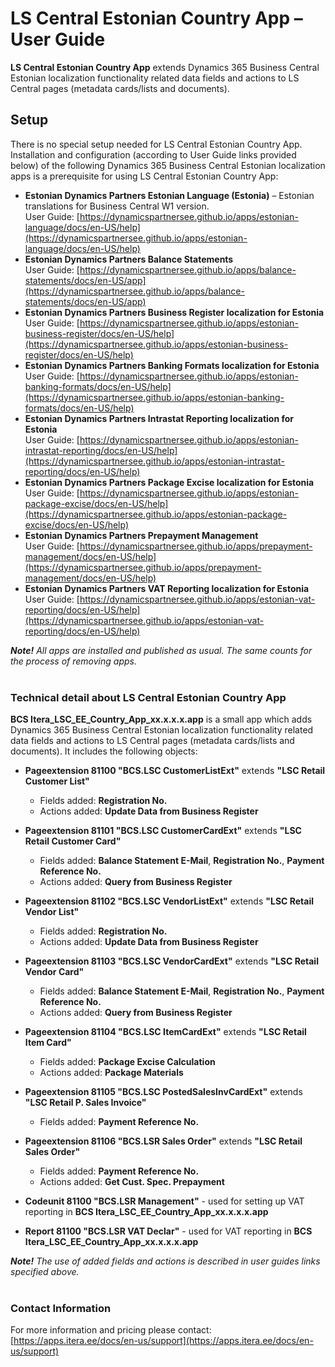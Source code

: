 # LS Central Estonian Country App – User Guide
**LS Central Estonian Country App** extends Dynamics 365 Business Central Estonian localization functionality related data fields and actions to LS Central pages (metadata cards/lists and documents).

## Setup
There is no special setup needed for LS Central Estonian Country App. Installation and configuration (according to User Guide links provided below) of the following Dynamics 365 Business Central Estonian localization apps is a prerequisite for using LS Central Estonian Country App:
* **Estonian Dynamics Partners Estonian Language (Estonia)** – Estonian translations for Business Central W1 version.<br> User Guide: [https://dynamicspartnersee.github.io/apps/estonian-language/docs/en-US/help](https://dynamicspartnersee.github.io/apps/estonian-language/docs/en-US/help)
* **Estonian Dynamics Partners Balance Statements** <br> User Guide: [https://dynamicspartnersee.github.io/apps/balance-statements/docs/en-US/app](https://dynamicspartnersee.github.io/apps/balance-statements/docs/en-US/app) 
* **Estonian Dynamics Partners Business Register localization for Estonia** <br> User Guide: [https://dynamicspartnersee.github.io/apps/estonian-business-register/docs/en-US/help](https://dynamicspartnersee.github.io/apps/estonian-business-register/docs/en-US/help)
* **Estonian Dynamics Partners Banking Formats localization for Estonia** <br> User Guide: [https://dynamicspartnersee.github.io/apps/estonian-banking-formats/docs/en-US/help](https://dynamicspartnersee.github.io/apps/estonian-banking-formats/docs/en-US/help)
* **Estonian Dynamics Partners Intrastat Reporting localization for Estonia** <br> User Guide: [https://dynamicspartnersee.github.io/apps/estonian-intrastat-reporting/docs/en-US/help](https://dynamicspartnersee.github.io/apps/estonian-intrastat-reporting/docs/en-US/help)
* **Estonian Dynamics Partners Package Excise localization for Estonia** <br> User Guide: [https://dynamicspartnersee.github.io/apps/estonian-package-excise/docs/en-US/help](https://dynamicspartnersee.github.io/apps/estonian-package-excise/docs/en-US/help)
* **Estonian Dynamics Partners Prepayment Management** <br> User Guide: [https://dynamicspartnersee.github.io/apps/prepayment-management/docs/en-US/help](https://dynamicspartnersee.github.io/apps/prepayment-management/docs/en-US/help)
* **Estonian Dynamics Partners VAT Reporting localization for Estonia** <br> User Guide: [https://dynamicspartnersee.github.io/apps/estonian-vat-reporting/docs/en-US/help](https://dynamicspartnersee.github.io/apps/estonian-vat-reporting/docs/en-US/help)

***Note!** All apps are installed and published as usual. The same counts for the process of removing apps.* 
<br><br>

### Technical detail about LS Central Estonian Country App
**BCS Itera_LSC_EE_Country_App_xx.x.x.x.app** is a small app which adds Dynamics 365 Business Central Estonian localization functionality related data fields and actions to LS Central pages (metadata cards/lists and documents). It includes the following objects:

* **Pageextension 81100 "BCS.LSC CustomerListExt"** extends **"LSC Retail Customer List"**
    *   Fields added: **Registration No.**
    *   Actions added: **Update Data from Business Register**

* **Pageextension 81101 "BCS.LSC CustomerCardExt"** extends **"LSC Retail Customer Card"**
    *   Fields added: **Balance Statement E-Mail**, **Registration No.**, **Payment Reference No.**
    *   Actions added: **Query from Business Register**

* **Pageextension 81102 "BCS.LSC VendorListExt"** extends **"LSC Retail Vendor List"**
    *   Fields added: **Registration No.** 
    *   Actions added: **Update Data from Business Register** 

* **Pageextension 81103 "BCS.LSC VendorCardExt"** extends **"LSC Retail Vendor Card"**
    *   Fields added: **Balance Statement E-Mail**, **Registration No.**, **Payment Reference No.**
    *   Actions added: **Query from Business Register**

* **Pageextension 81104 "BCS.LSC ItemCardExt"** extends **"LSC Retail Item Card"**
    *   Fields added: **Package Excise Calculation**
    *   Actions added: **Package Materials**

* **Pageextension 81105 "BCS.LSC PostedSalesInvCardExt"** extends **"LSC Retail P. Sales Invoice"**
    *   Fields added: **Payment Reference No.**

* **Pageextension 81106 "BCS.LSR Sales Order"** extends **"LSC Retail Sales Order"**
    *   Fields added: **Payment Reference No.**
    *   Actions added: **Get Cust. Spec. Prepayment**

* **Codeunit 81100 "BCS.LSR Management"** - used for setting up VAT reporting in **BCS Itera_LSC_EE_Country_App_xx.x.x.x.app**

* **Report 81100 "BCS.LSR VAT Declar"** - used for VAT reporting in **BCS Itera_LSC_EE_Country_App_xx.x.x.x.app**

***Note!** The use of added fields and actions is described in user guides links specified above.*
<br><br>


### Contact Information
For more information and pricing please contact:  
[https://apps.itera.ee/docs/en-us/support](https://apps.itera.ee/docs/en-us/support)
